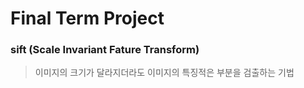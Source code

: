 # Final Term Project

### sift (Scale Invariant Fature Transform) 
>이미지의 크기가 달라지더라도 이미지의 특징적은 부분을 검출하는 기법
    
